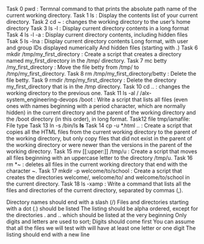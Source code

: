 Task 0
pwd : Termnal command to that prints the absolute path name of the current working directory.
Task 1
ls : Display the contents list of your current directory.
Task 2
cd ~ : changes the working directory to the user’s home directory
Task 3
ls -l : Display current directory contents in a long format
Task 4
ls -l -a : Display current directory contents, including hidden files
Tsak 5
ls -lna : Display current directory contents Long format, with user and group IDs displayed numerically And hidden files (starting with .)
Task 6
mkdir /tmp/my_first_directory : Create a script that creates a directory named my_first_directory in the /tmp/ directory.
Task 7
mc betty /my_first_directory : Move the file betty from /tmp/ to /tmp/my_first_directory.
Task 8
rm /tmp/my_first_directory/betty : Delete the file betty.
Task 9
rmdir /tmp/my_first_directory : Delete the directory my_first_directory that is in the /tmp directory.
Task 10
cd .. : changes the working directory to the previous one.
Task 11
ls -al / /alx-system_engineering-devops /boot : Write a script that lists all files (even ones with names beginning with a period character, which are normally hidden) in the current directory and the parent of the working directory and the /boot directory (in this order), in long format.
Task12
file tmp/iamafile: File type
Task 13
ln -s /bin/ls __ls__
Task 14
cp -u *.html .. : Create a script that copies all the HTML files from the current working directory to the parent of the working directory, but only copy files that did not exist in the parent of the working directory or were newer than the versions in the parent of the working directory.
Task 15
mv [[:upper:]] /tmp/u : Create a script that moves all files beginning with an uppercase letter to the directory /tmp/u.
Task 16
rm *~ : deletes all files in the current working directory that end with the character ~.
Task 17
mkdir -p welcome/to/school : Create a script that creates the directories welcome/, welcome/to/ and welcome/to/school in the current directory.
Task 18
ls -xamp : Write a command that lists all the files and directories of the current directory, separated by commas (,).

Directory names should end with a slash (/)
Files and directories starting with a dot (.) should be listed
The listing should be alpha ordered, except for the directories . and .. which should be listed at the very beginning
Only digits and letters are used to sort; Digits should come first
You can assume that all the files we will test with will have at least one letter or one digit
The listing should end with a new line